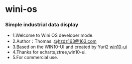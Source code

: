 # wini-os
### Simple industrial data display<br>

* 1.Welcome to Wini OS developer mode.<br>
* 2.Author：Thomas .@hzdz163@163.com<br>
* 3.Based on the WIN10-UI and created by Yuri2 [win10-ui](https://github.com/yuri2peter/win10-ui)<br>
* 4.Thanks for echarts,ztree,win10-ui.<br>
* 5.For commercial use.<br>
